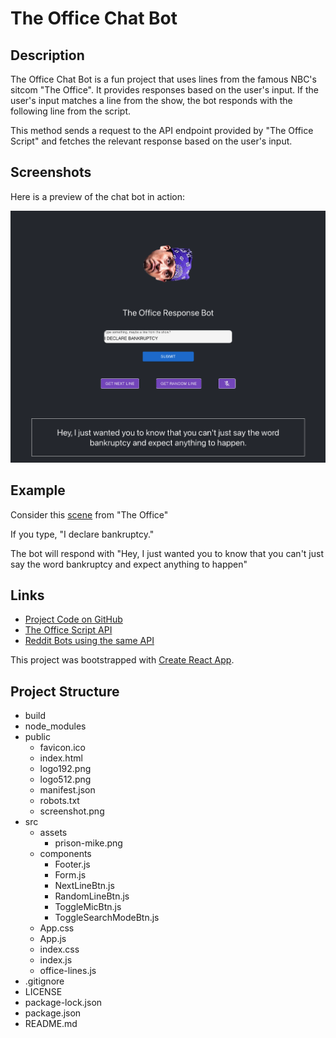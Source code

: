 # The Office Chat Bot

## Description
The Office Chat Bot is a fun project that uses lines from the famous NBC's sitcom "The Office". It provides responses based on the user's input. If the user's input matches a line from the show, the bot responds with the following line from the script.

This method sends a request to the API endpoint provided by "The Office Script" and fetches the relevant response based on the user's input.

## Screenshots
Here is a preview of the chat bot in action:

<img src="./public/screenshot.png" alt="Screenshot of The Office Chat Bot" width="700">

## Example

Consider this [scene](https://www.youtube.com/watch?v=T_d3teq6pWw) from "The Office"

If you type, "I declare bankruptcy."

The bot will respond with "Hey, I just wanted you to know that you can't just say the word bankruptcy and expect anything to happen"

## Links
- [Project Code on GitHub](https://github.com/zubyj/the-office-chat-bot)
- [The Office Script API](https://theofficescript.com)
- [Reddit Bots using the same API](https://www.reddit.com/user/the-office-bot/)

This project was bootstrapped with [Create React App](https://github.com/facebook/create-react-app).

## Project Structure

- build
- node_modules
- public
  - favicon.ico
  - index.html
  - logo192.png
  - logo512.png
  - manifest.json
  - robots.txt
  - screenshot.png
- src
  - assets
    - prison-mike.png
  - components
    - Footer.js
    - Form.js
    - NextLineBtn.js
    - RandomLineBtn.js
    - ToggleMicBtn.js
    - ToggleSearchModeBtn.js
  - App.css
  - App.js
  - index.css
  - index.js
  - office-lines.js
- .gitignore
- LICENSE
- package-lock.json
- package.json
- README.md

